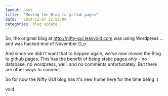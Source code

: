 ```yaml
---
layout: post
title:  "Moving the Blog to github pages"
date:   2014-12-07 22:00:00
categories: blog update
---
```

So, the original blog at http://nifty-gui.lessvoid.com was using Wordpress ... and was hacked end of November O_o

And since we didn't want that to happen again, we've now moved the Blog to github pages. This has the benefit of being static pages only - no database, no wordpress, well, and no comments unfortunately. But there are other ways to connect.

So for now the Nifty GUI blog has it's new home here for the time being :)

void

